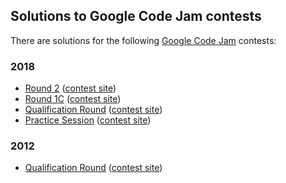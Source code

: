 ## Solutions to Google Code Jam contests

There are solutions for the following [Google Code Jam](https://codejam.withgoogle.com/codejam/) contests:

### 2018

* [Round 2](2018-round-2) ([contest site](https://codejam.withgoogle.com/2018/challenges/0000000000007706/dashboard))
* [Round 1C](2018-round-1c) ([contest site](https://codejam.withgoogle.com/2018/challenges/0000000000007765/dashboard))
* [Qualification Round](2018-qualification) ([contest site](https://codejam.withgoogle.com/2018/challenges/00000000000000cb/dashboard))
* [Practice Session](2018-practice) ([contest site](https://codejam.withgoogle.com/2018/challenges/0000000000000130/dashboard))

### 2012

* [Qualification Round](2012-qualification) ([contest site](https://code.google.com/codejam/contest/1460488/dashboard))
